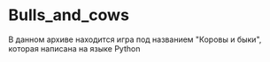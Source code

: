 # Bulls_and_cows

В данном архиве находится игра под названием "Коровы и быки", которая написана на языке Python
